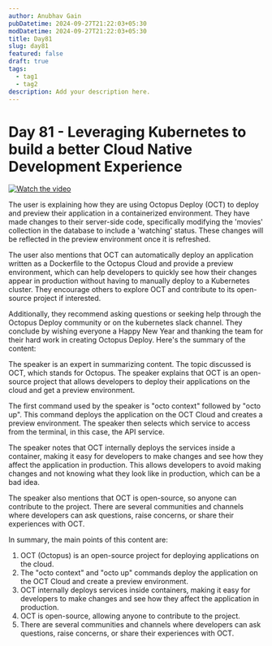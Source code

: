 ```yaml
---
author: Anubhav Gain
pubDatetime: 2024-09-27T21:22:03+05:30
modDatetime: 2024-09-27T21:22:03+05:30
title: Day81
slug: day81
featured: false
draft: true
tags:
  - tag1
  - tag2
description: Add your description here.
---
```


# Day 81 - Leveraging Kubernetes to build a better Cloud Native Development Experience

[![Watch the video](/thumbnails/day81.png)](https://www.youtube.com/watch?v=p6AgYNL9awM)

The user is explaining how they are using Octopus Deploy (OCT) to deploy and preview their application in a containerized environment. They have made changes to their server-side code, specifically modifying the 'movies' collection in the database to include a 'watching' status. These changes will be reflected in the preview environment once it is refreshed.

The user also mentions that OCT can automatically deploy an application written as a Dockerfile to the Octopus Cloud and provide a preview environment, which can help developers to quickly see how their changes appear in production without having to manually deploy to a Kubernetes cluster. They encourage others to explore OCT and contribute to its open-source project if interested.

Additionally, they recommend asking questions or seeking help through the Octopus Deploy community or on the kubernetes slack channel. They conclude by wishing everyone a Happy New Year and thanking the team for their hard work in creating Octopus Deploy.
Here's the summary of the content:

The speaker is an expert in summarizing content. The topic discussed is OCT, which stands for Octopus. The speaker explains that OCT is an open-source project that allows developers to deploy their applications on the cloud and get a preview environment.

The first command used by the speaker is "octo context" followed by "octo up". This command deploys the application on the OCT Cloud and creates a preview environment. The speaker then selects which service to access from the terminal, in this case, the API service.

The speaker notes that OCT internally deploys the services inside a container, making it easy for developers to make changes and see how they affect the application in production. This allows developers to avoid making changes and not knowing what they look like in production, which can be a bad idea.

The speaker also mentions that OCT is open-source, so anyone can contribute to the project. There are several communities and channels where developers can ask questions, raise concerns, or share their experiences with OCT.

In summary, the main points of this content are:

1. OCT (Octopus) is an open-source project for deploying applications on the cloud.
2. The "octo context" and "octo up" commands deploy the application on the OCT Cloud and create a preview environment.
3. OCT internally deploys services inside containers, making it easy for developers to make changes and see how they affect the application in production.
4. OCT is open-source, allowing anyone to contribute to the project.
5. There are several communities and channels where developers can ask questions, raise concerns, or share their experiences with OCT.
